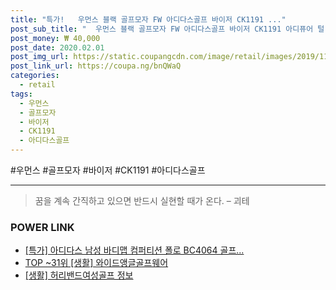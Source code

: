 ```yaml
--- 
title: "특가!   우먼스 블랙 골프모자 FW 아디다스골프 바이저 CK1191 ..." 
post_sub_title: "  우먼스 블랙 골프모자 FW 아디다스골프 바이저 CK1191 아디퓨어 털" 
post_money: ₩ 40,000 
post_date: 2020.02.01 
post_img_url: https://static.coupangcdn.com/image/retail/images/2019/11/25/12/2/d9149c60-9ec0-45fb-87b9-7140805107f1.jpg 
post_link_url: https://coupa.ng/bnQWaQ 
categories: 
  - retail 
tags: 
  - 우먼스 
  - 골프모자 
  - 바이저 
  - CK1191 
  - 아디다스골프 
--- 
```

  #우먼스 #골프모자 #바이저 #CK1191 #아디다스골프 
<hr> 

> 꿈을 계속 간직하고 있으면 반드시 실현할 때가 온다. – 괴테 


### POWER LINK

* <a href="https://blog.naver.com/sakai111/221790349817" target="_blank">[특가] 아디다스 남성 바디맵 컴퍼티션 폴로 BC4064 골프...</a>
* <a href="https://blog.naver.com/fasyy4321/221777025504" target="_blank"> TOP ~31위 [생활] 와이드앵글골프웨어</a>
* <a href="https://blog.naver.com/santokki14/221767504847" target="_blank"> [생활] 허리밴드여성골프 정보 </a>
